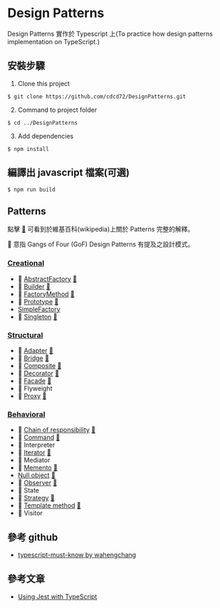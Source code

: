 # Design Patterns
Design Patterns 實作於 Typescript 上(To practice how design patterns implementation on TypeScript.)

## 安裝步驟
 1. Clone this project
 ```
 $ git clone https://github.com/cdcd72/DesignPatterns.git
 ```
 2. Command to project folder
 ```
 $ cd ../DesignPatterns
 ```
 3. Add dependencies
 ```
 $ npm install
 ```

## 編譯出 javascript 檔案(可選)
```
$ npm run build
```

## Patterns
點擊 [:notebook:](http://en.wikipedia.org/wiki/Software_design_pattern) 可看到於維基百科(wikipedia)上關於 Patterns 完整的解釋。  

:bookmark: 意指 Gangs of Four (GoF) Design Patterns 有提及之設計模式。

### [Creational](Creational)

* :bookmark: [AbstractFactory](Creational/AbstractFactory) [:notebook:](https://en.wikipedia.org/wiki/Abstract_factory_pattern) 
* :bookmark: [Builder](Creational/Builder) [:notebook:](https://en.wikipedia.org/wiki/Builder_pattern) 
* :bookmark: [FactoryMethod](Creational/FactoryMethod) [:notebook:](https://en.wikipedia.org/wiki/Factory_method_pattern) 
* :bookmark: [Prototype](Creational/Prototype) [:notebook:](https://en.wikipedia.org/wiki/Prototype_pattern) 
* [SimpleFactory](Creational/SimpleFactory) 
* :bookmark: [Singleton](Creational/Singleton) [:notebook:](https://en.wikipedia.org/wiki/Singleton_pattern) 

### [Structural](Structural)

* :bookmark: [Adapter](Structural/Adapter) [:notebook:](https://en.wikipedia.org/wiki/Adapter_pattern) 
* :bookmark: [Bridge](Structural/Bridge) [:notebook:](https://en.wikipedia.org/wiki/Bridge_pattern) 
* :bookmark: [Composite](Structural/Composite) [:notebook:](https://en.wikipedia.org/wiki/Composite_pattern)
* :bookmark: [Decorator](Structural/Decorator) [:notebook:](https://en.wikipedia.org/wiki/Decorator_pattern) 
* :bookmark: [Facade](Structural/Facade) [:notebook:](https://en.wikipedia.org/wiki/Facade_pattern) 
* :bookmark: Flyweight 
* :bookmark: [Proxy](Structural/Proxy) [:notebook:](https://en.wikipedia.org/wiki/Proxy_pattern) 

### [Behavioral](Behavioral)

* :bookmark: [Chain of responsibility](Behavioral/ChainOfResponsibility) [:notebook:](https://en.wikipedia.org/wiki/Chain-of-responsibility_pattern) 
* :bookmark: [Command](Behavioral/Command) [:notebook:](https://en.wikipedia.org/wiki/Command_pattern)
* :bookmark: Interpreter 
* :bookmark: [Iterator](Behavioral/Iterator) [:notebook:](https://en.wikipedia.org/wiki/Iterator_pattern) 
* :bookmark: Mediator 
* :bookmark: [Memento](Behavioral/Memento) [:notebook:](https://en.wikipedia.org/wiki/Memento_pattern) 
* [Null object](Behavioral/NullObject) [:notebook:](https://en.wikipedia.org/wiki/Null_object_pattern) 
* :bookmark: [Observer](Behavioral/Observer) [:notebook:](https://en.wikipedia.org/wiki/Observer_pattern) 
* :bookmark: State 
* :bookmark: [Strategy](Behavioral/Strategy) [:notebook:](https://en.wikipedia.org/wiki/Strategy_pattern) 
* :bookmark: [Template method](Behavioral/TemplateMethod) [:notebook:](https://en.wikipedia.org/wiki/Template_method_pattern) 
* :bookmark: Visitor 

## 參考 github
 - [typescript-must-know by wahengchang](https://github.com/wahengchang/typescript-must-know)
 
## 參考文章
 - [Using Jest with TypeScript](https://basarat.gitbooks.io/typescript/docs/testing/jest.html)
